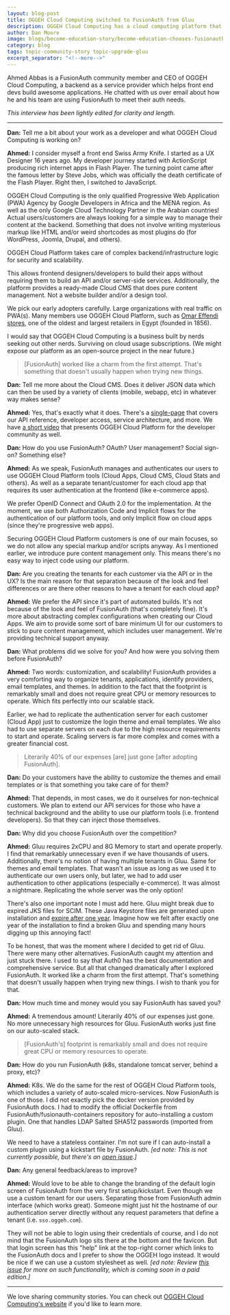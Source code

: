 ```yaml
---
layout: blog-post
title: OGGEH Cloud Computing switched to FusionAuth from Gluu
description: OGGEH Cloud Computing has a cloud computing platform that empowers front end developers. They chose FusionAuth because it requires less CPU and memory resources than alternatives.
author: Dan Moore
image: blogs/become-education-story/become-education-chooses-fusionauth-for-idaas.png
category: blog
tags: topic-community-story topic-upgrade-gluu
excerpt_separator: "<!--more-->"
---
```


Ahmed Abbas is a FusionAuth community member and CEO of OGGEH Cloud Computing, a backend as a service provider which helps front end devs build awesome applications. He chatted with us over email about how he and his team are using FusionAuth to meet their auth needs. 

<!--more-->

*This interview has been lightly edited for clarity and length.*

-------

**Dan:** Tell me a bit about your work as a developer and what OGGEH Cloud Computing is working on?

**Ahmed:** I consider myself a front end Swiss Army Knife. I started as a UX Designer 16 years ago. My developer journey started with ActionScript producing rich internet apps in Flash Player. The turning point came after the famous letter by Steve Jobs, which was officially the death certificate of the Flash Player. Right then, I switched to JavaScript.

OGGEH Cloud Computing is the only qualified Progressive Web Application (PWA) Agency by Google Developers in Africa and the MENA region. As well as the only Google Cloud Technology Partner in the Arabian countries! Actual users/customers are always looking for a simple way to manage their content at the backend. Something that does not involve writing mysterious markup like HTML and/or weird shortcodes as most plugins do (for WordPress, Joomla, Drupal, and others). 

OGGEH Cloud Platform takes care of complex backend/infrastructure logic for security and scalability. 

This allows frontend designers/developers to build their apps without requiring them to build an API and/or server-side services. Additionally, the platform provides a ready-made Cloud CMS that does pure content management. Not a website builder and/or a design tool.

We pick our early adopters carefully. Large organizations with real traffic on PWA(s). Many members use OGGEH Cloud Platform, such as [Omar Effendi stores](https://shop.omareffendi.com.eg/?lang=en), one of the oldest and largest retailers in Egypt (founded in 1856).

I would say that OGGEH Cloud Computing is a business built by nerds seeking out other nerds. Surviving on cloud usage subscriptions. (We might expose our platform as an open-source project in the near future.)

> [FusionAuth] worked like a charm from the first attempt. That's something that doesn't usually happen when trying new things. 

**Dan:** Tell me more about the Cloud CMS. Does it deliver JSON data which can then be used by a variety of clients (mobile, webapp, etc) in whatever way makes sense?

**Ahmed:** Yes, that's exactly what it does. There's a [single-page](https://docs.oggeh.com) that covers our API reference, developer access, service architecture, and more. We have [a short video](https://dev.oggeh.com/) that presents OGGEH Cloud Platform for the developer community as well.

**Dan:** How do you use FusionAuth? OAuth? User management? Social sign-on? Something else?

**Ahmed:** As we speak, FusionAuth manages and authenticates our users to use OGGEH Cloud Platform tools (Cloud Apps, Cloud CMS, Cloud Stats and others). As well as a separate tenant/customer for each cloud app that requires its user authentication at the frontend (like e-commerce apps).

We prefer OpenID Connect and OAuth 2.0 for the implementation. At the moment, we use both Authorization Code and Implicit flows for the authentication of our platform tools, and only Implicit flow on cloud apps (since they're progressive web apps).

Securing OGGEH Cloud Platform customers is one of our main focuses, so we do not allow any special markup and/or scripts anyway. As I mentioned earlier, we introduce pure content management only. This means there's no easy way to inject code using our platform.

**Dan:** Are you creating the tenants for each customer via the API or in the UX? Is the main reason for that separation because of the look and feel differences or are there other reasons to have a tenant for each cloud app?

**Ahmed:** We prefer the API since it's part of automated builds. It's not because of the look and feel of FusionAuth (that's completely fine). It's more about abstracting complex configurations when creating our Cloud Apps. We aim to provide some sort of bare minimum UI for our customers to stick to pure content management, which includes user management. We're providing technical support anyway.

**Dan:** What problems did we solve for you? And how were you solving them before FusionAuth?

**Ahmed:** Two words: customization, and scalability! FusionAuth provides a very comforting way to organize tenants, applications, identify providers, email templates, and themes. In addition to the fact that the footprint is remarkably small and does not require great CPU or memory resources to operate. Which fits perfectly into our scalable stack.

Earlier, we had to replicate the authentication server for each customer (Cloud App) just to customize the login theme and email templates. We also had to use separate servers on each due to the high resource requirements to start and operate. Scaling servers is far more complex and comes with a greater financial cost.

> Literarily 40% of our expenses [are] just gone [after adopting FusionAuth]. 

**Dan:** Do your customers have the ability to customize the themes and email templates or is that something you take care of for them?

**Ahmed:** That depends, in most cases, we do it ourselves for non-technical customers. We plan to extend our API services for those who have a technical background and the ability to use our platform tools (i.e. frontend developers). So that they can inject those themselves.

**Dan:** Why did you choose FusionAuth over the competition?

**Ahmed:** Gluu requires 2xCPU and 8G Memory to start and operate properly. I find that remarkably unnecessary even if we have thousands of users. Additionally, there's no notion of having multiple tenants in Gluu. Same for themes and email templates. That wasn't an issue as long as we used it to authenticate our own users only, but later, we had to add user authentication to other applications (especially e-commerce). It was almost a nightmare. Replicating the whole server was the only option!

There's also one important note I must add here. Gluu might break due to expired JKS files for SCIM. These Java Keystore files are generated upon installation and [expire after one year](https://gluu.org/docs/gluu-server/4.0/operation/replace-expired-jks-scim/). Imagine how we felt after exactly one year of the installation to find a broken Gluu and spending many hours digging up this annoying fact!

To be honest, that was the moment where I decided to get rid of Gluu. There were many other alternatives. FusionAuth caught my attention and just stuck there. I used to say that Auth0 has the best documentation and comprehensive service. But all that changed dramatically after I explored FusionAuth. It worked like a charm from the first attempt. That's something that doesn't usually happen when trying new things. I wish to thank you for that.

**Dan:** How much time and money would you say FusionAuth has saved you?

**Ahmed:** A tremendous amount! Literarily 40% of our expenses just gone. No more unnecessary high resources for Gluu. FusionAuth works just fine on our auto-scaled stack.

> [FusionAuth's] footprint is remarkably small and does not require great CPU or memory resources to operate.

**Dan:** How do you run FusionAuth (k8s, standalone tomcat server, behind a proxy, etc)?

**Ahmed:** K8s. We do the same for the rest of OGGEH Cloud Platform tools, which includes a variety of auto-scaled micro-services. Now FusionAuth is one of those. I did not exactly pick the docker version provided by FusionAuth docs. I had to modify the official Dockerfile from FusionAuth/fusionauth-containers repository for auto-installing a custom plugin. One that handles LDAP Salted SHA512 passwords (imported from Gluu). 

We need to have a stateless container. I'm not sure if I can auto-install a custom plugin using a kickstart file by FusionAuth. _[ed note: This is not currently possible, but there's an [open issue](https://github.com/FusionAuth/fusionauth-issues/issues/1096).]_

**Dan:** Any general feedback/areas to improve?

**Ahmed:** Would love to be able to change the branding of the default login screen of FusionAuth from the very first setup/kickstart. Even though we use a custom tenant for our users. Separating those from FusionAuth admin interface (which works great). Someone might just hit the hostname of our authentication server directly without any request parameters that define a tenant (i.e. `sso.oggeh.com`). 

They will not be able to login using their credentials of course, and I do not mind that the FusionAuth logo sits there at the bottom and the favicon. But that login screen has this "help" link at the top-right corner which links to the FusionAuth docs and I prefer to show the OGGEH logo instead. It would be nice if we can use a custom stylesheet as well. _[ed note: Review [this issue](https://github.com/FusionAuth/fusionauth-issues/issues/994) for more on such functionality, which is coming soon in a paid edition.]_

-------

We love sharing community stories. You can check out [OGGEH Cloud Computing's website](https://oggeh.com/) if you'd like to learn more. 
